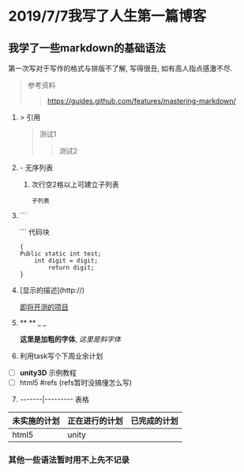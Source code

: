 # 2019/7/7我写了人生第一篇博客

## 我学了一些markdown的基础语法

第一次写对于写作的格式与排版不了解, 写得很丑, 如有高人指点感激不尽.

> 参考资料
>> https://guides.github.com/features/mastering-markdown/

1. \> 引用

    > 测试1
    >> 测试2


2. \- 无序列表
  
   1. 次行空2格以上可建立子列表

      `子列表`


3. \``` 

    \```    代码块

    ```
    {
    Public static int test;
        int digit = digit;
            return digit;
    }
    ```

5. \[显示的描述](http://)

   [即将开测的项目](https://i.loli.net/2019/07/07/5d21eafe00e1c21331.png)


5. \** ** _ _

    **这里是加粗的字体**, _这里是斜字体_

6. 利用task写个下周业余计划

- [ ] **unity3D** 示例教程
- [ ] html5 #refs (refs暂时没搞懂怎么写)

7. \-------|--------- 表格

未实施的计划|正在进行的计划|已完成的计划
------------|-----------|--------
html5 |  unity   |


### 其他一些语法暂时用不上先不记录



